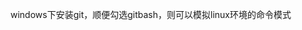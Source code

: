 <!--
 * @Author: leo
 * @Description: your description
 * @Date: 2020-07-07 22:33:57
--> 
windows下安装git，顺便勾选gitbash，则可以模拟linux环境的命令模式
